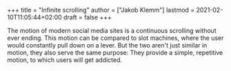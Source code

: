 +++
title = "Infinite scrolling"
author = ["Jakob Klemm"]
lastmod = 2021-02-10T11:05:44+02:00
draft = false
+++

The motion of modern social media sites is a continuous scrolling
without ever ending. This motion can be compared to slot machines,
where the user would constantly pull down on a lever. But the two
aren't just similar in motion, they also serve the same purpose: They
provide a simple, repetitive motion, to which users will get addicted.
